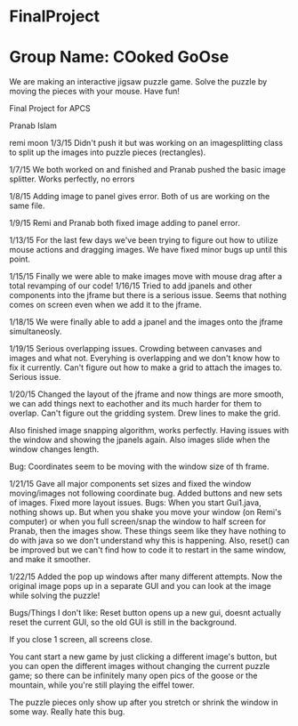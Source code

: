 FinalProject
============
Group Name: COoked GoOse
============

We are making an interactive jigsaw puzzle game. Solve the puzzle by moving the pieces with your mouse. Have fun!


Final Project for APCS 

Pranab Islam

remi moon
1/3/15 Didn't push it but was working on an imagesplitting class to split up the images into puzzle pieces (rectangles). 

1/7/15
We both worked on and finished and Pranab pushed the basic image splitter. Works perfectly, no errors

1/8/15 Adding image to panel gives error. Both of us are working on the same file. 

1/9/15 Remi and Pranab both fixed image adding to panel error. 

1/13/15 For the last few days we've been trying to figure out how to utilize mouse actions and dragging images. We have fixed minor bugs up until this point.  


1/15/15 Finally we were able to make images move with mouse drag after a total revamping of our code!
1/16/15 Tried to add jpanels and other components into the jframe but there is a serious issue. Seems that nothing comes on screen even when we add it to the jframe. 

1/18/15 We were finally able to add a jpanel and the images onto the jframe simultaneosly. 

1/19/15 Serious overlapping issues. Crowding between canvases and images and what not. Everyhing is overlapping and we don't know how to fix it currently. Can't figure out how to make a grid to attach the images to. Serious issue. 

1/20/15 Changed the layout of the jframe and now things are more smooth, we can add things next to eachother and its much harder for them to overlap. Can't figure out the gridding system. Drew lines to make the grid. 

Also finished image snapping algorithm, works perfectly. Having issues with the window and showing the jpanels again. Also images slide when the window changes length.

Bug: Coordinates seem to be moving with the window size of th frame.

1/21/15 Gave all major components set sizes and fixed the window moving/images not following coordinate bug. Added buttons and new sets of images. Fixed more layout issues.
Bugs: When you start Gui1.java, nothing shows up. But when you shake you move your window  (on Remi's computer) or when you full screen/snap the window to half screen for Pranab, then the images show. These things seem like they have nothing to do with java so we don't understand why this is happening. Also, reset() can be improved but we can't find how to code it to restart in the same window, and make it smoother.

1/22/15 Added the pop up windows after many different attempts. Now the original image pops up in a separate GUI and you can look at the image while solving the puzzle!

Bugs/Things I don't like: Reset button opens up a new gui, doesnt actually reset the current GUI, so the old GUI is still in the background. 

If you close 1 screen, all screens close.

You cant start a new game by just clicking a different image's button, but you can open the different images without changing the current puzzle game; so there can be infinitely many open pics of the goose or the mountain, while you're still playing the eiffel tower. 

The puzzle pieces only show up after you stretch or shrink the window in some way. Really hate this bug.
